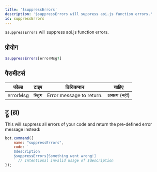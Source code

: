 ```yaml
---
title: '$suppressErrors'
description: '$suppressErrors will suppress aoi.js function errors.'
id: suppressErrors
---
```


`$suppressErrors` will suppress aoi.js function errors.

## प्रोयोग

```php
$suppressErrors[errorMsg?]
```

## पैरामीटर्स

| फील्ड    | टाइप     | डिस्क्रिप्शन             |    चाहिए     |
| -------- | -------- | ------------------------ |:------------:|
| errorMsg | स्ट्रिंग | Error message to return. | असत्य (नहीं) |

## ट्रू (हा)

This will suppress all errors of your code and return the pre-defined error message instead:

```javascript
bot.command({
    name: "suppressErrors",
    code: `
    $description
    $suppressErrors[Something went wrong!]
    ` // Intentional invalid usage of $description
});
```
